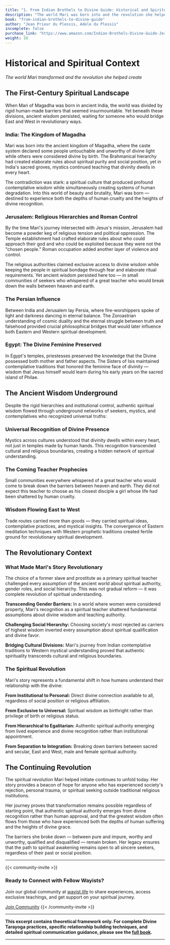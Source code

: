 ```yaml
---
title: "1. From Indian Brothels to Divine Guide: Historical and Spiritual Context"
description: "The world Mari was born into and the revolution she helped create"
book: "from-indian-brothels-to-divine-guide"
author: "Jean Prieur du Plessis, Adele du Plessis"
incomplete: false
purchase_link: "https://www.amazon.com/Indian-Brothels-Divine-Guide-Jerusalem-ebook/dp/B0DVR3M6SW/"
weight: 10
---
```


# Historical and Spiritual Context
*The world Mari transformed and the revolution she helped create*

## The First-Century Spiritual Landscape

When Mari of Magadha was born in ancient India, the world was divided by rigid human-made barriers that seemed insurmountable. Yet beneath these divisions, ancient wisdom persisted, waiting for someone who would bridge East and West in revolutionary ways.

### India: The Kingdom of Magadha

Mari was born into the ancient kingdom of Magadha, where the caste system declared some people untouchable and unworthy of divine light while others were considered divine by birth. The Brahmanical hierarchy had created elaborate rules about spiritual purity and social position, yet in India's sacred groves, mystics continued teaching that divinity dwells in every heart.

The contradiction was stark: a spiritual culture that produced profound contemplative wisdom while simultaneously creating systems of human degradation. Into this world of beauty and brutality, Mari was born — destined to experience both the depths of human cruelty and the heights of divine recognition.

### Jerusalem: Religious Hierarchies and Roman Control

By the time Mari's journey intersected with Jesus's mission, Jerusalem had become a powder keg of religious tension and political oppression. The Temple establishment had crafted elaborate rules about who could approach their god and who could be exploited because they were not the "chosen people." Roman occupation added another layer of violence and control.

The religious authorities claimed exclusive access to divine wisdom while keeping the people in spiritual bondage through fear and elaborate ritual requirements. Yet ancient wisdom persisted here too — in small communities of seekers who whispered of a great teacher who would break down the walls between heaven and earth.

### The Persian Influence

Between India and Jerusalem lay Persia, where fire-worshippers spoke of light and darkness dancing in eternal balance. The Zoroastrian understanding of cosmic duality and the eternal struggle between truth and falsehood provided crucial philosophical bridges that would later influence both Eastern and Western spiritual development.

### Egypt: The Divine Feminine Preserved

In Egypt's temples, priestesses preserved the knowledge that the Divine possessed both mother and father aspects. The Sisters of Isis maintained contemplative traditions that honored the feminine face of divinity — wisdom that Jesus himself would learn during his early years on the sacred island of Philae.

## The Ancient Wisdom Underground

Despite the rigid hierarchies and institutional control, authentic spiritual wisdom flowed through underground networks of seekers, mystics, and contemplatives who recognized universal truths:

### Universal Recognition of Divine Presence
Mystics across cultures understood that divinity dwells within every heart, not just in temples made by human hands. This recognition transcended cultural and religious boundaries, creating a hidden network of spiritual understanding.

### The Coming Teacher Prophecies
Small communities everywhere whispered of a great teacher who would come to break down the barriers between heaven and earth. They did not expect this teacher to choose as his closest disciple a girl whose life had been shattered by human cruelty.

### Wisdom Flowing East to West
Trade routes carried more than goods — they carried spiritual ideas, contemplative practices, and mystical insights. The convergence of Eastern meditation techniques with Western prophetic traditions created fertile ground for revolutionary spiritual development.

## The Revolutionary Context

### What Made Mari's Story Revolutionary

The choice of a former slave and prostitute as a primary spiritual teacher challenged every assumption of the ancient world about spiritual authority, gender roles, and social hierarchy. This was not gradual reform — it was complete revolution of spiritual understanding.

**Transcending Gender Barriers:** In a world where women were considered property, Mari's recognition as a spiritual teacher shattered fundamental assumptions about divine wisdom and teaching authority.

**Challenging Social Hierarchy:** Choosing society's most rejected as carriers of highest wisdom inverted every assumption about spiritual qualification and divine favor.

**Bridging Cultural Divisions:** Mari's journey from Indian contemplative traditions to Western mystical understanding proved that authentic spirituality transcends cultural and religious boundaries.

### The Spiritual Revolution

Mari's story represents a fundamental shift in how humans understand their relationship with the divine:

**From Institutional to Personal:** Direct divine connection available to all, regardless of social position or religious affiliation.

**From Exclusive to Universal:** Spiritual wisdom as birthright rather than privilege of birth or religious status.

**From Hierarchical to Egalitarian:** Authentic spiritual authority emerging from lived experience and divine recognition rather than institutional appointment.

**From Separation to Integration:** Breaking down barriers between sacred and secular, East and West, male and female spiritual authority.

## The Continuing Revolution

The spiritual revolution Mari helped initiate continues to unfold today. Her story provides a beacon of hope for anyone who has experienced society's rejection, personal trauma, or spiritual seeking outside traditional religious institutions.

Her journey proves that transformation remains possible regardless of starting point, that authentic spiritual authority emerges from divine recognition rather than human approval, and that the greatest wisdom often flows from those who have experienced both the depths of human suffering and the heights of divine grace.

The barriers she broke down — between pure and impure, worthy and unworthy, qualified and disqualified — remain broken. Her legacy ensures that the path to spiritual awakening remains open to all sincere seekers, regardless of their past or social position.


---

{{< community-invite >}}
### Ready to Connect with Fellow Wayists?

Join our global community at [wayist.life](https://wayist.life) to share experiences, access exclusive teachings, and get support on your spiritual journey.

<a href="https://wayist.life" class="cta-button">Join Community</a>
{{< /community-invite >}}

---

**This excerpt contains theoretical framework only. For complete Divine Tarayoga practices, specific relationship building techniques, and detailed spiritual communication guidance, please see the [full book](https://www.amazon.com/Indian-Brothels-Divine-Guide-Jerusalem-ebook/dp/B0DVR3M6SW/).**

---

